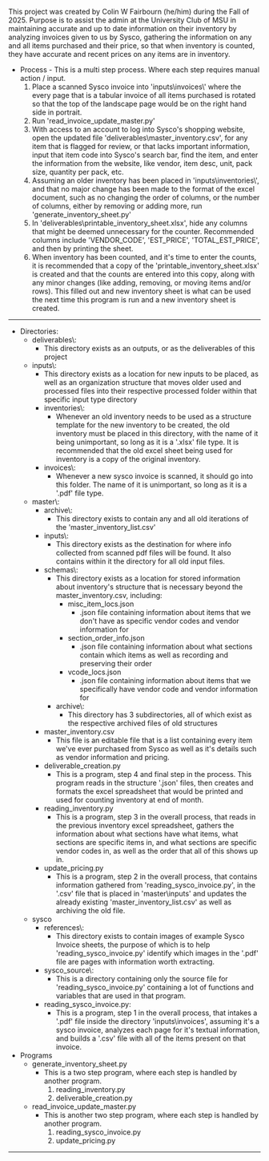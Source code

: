


This project was created by Colin W Fairbourn (he/him) during the Fall of 2025. Purpose is to assist the admin at the University Club of MSU in maintaining accurate and up to date information on their inventory by analyzing invoices given to us by Sysco, gathering the information on any and all items purchased and their price, so that when inventory is counted, they have accurate and recent prices on any items are in inventory.



- Process - This is a multi step process. Where each step requires manual action / input.
  1. Place a scanned Sysco invoice into 'inputs\\invoices\\' where the every page that is a tabular invoice of all items purchased is rotated so that the top of the landscape page would be on the right hand side in portrait.
  2. Run 'read_invoice_update_master.py'
  3. With access to an account to log into Sysco's shopping website, open the updated file 'deliverables\\master_inventory.csv', for any item that is flagged for review, or that lacks important information, input that item code into Sysco's search bar, find the item, and enter the information from the website, like vendor, item desc, unit, pack size, quantity per pack, etc.
  4. Assuming an older inventory has been placed in 'inputs\\inventories\\', and that no major change has been made to the format of the excel document, such as no changing the order of columns, or the number of columns, either by removing or adding more, run 'generate_inventory_sheet.py'
  5. In 'deliverables\\printable_inventory_sheet.xlsx', hide any columns that might be deemed unnecessary for the counter. Recommended columns include 'VENDOR_CODE', 'EST_PRICE', 'TOTAL_EST_PRICE', and then by printing the sheet.
  6. When inventory has been counted, and it's time to enter the counts, it is recommended that a copy of the 'printable_inventory_sheet.xlsx' is created and that the counts are entered into this copy, along with any minor changes (like adding, removing, or moving items and/or rows). This filled out and new inventory sheet is what can be used the next time this program is run and a new inventory sheet is created.

___

- Directories:
  - deliverables\\:
    - This directory exists as an outputs, or as the deliverables of this project
  - inputs\\:
    - This directory exists as a location for new inputs to be placed, as well as an organization structure that moves older used and processed files into their respective processed folder within that specific input type directory
    - inventories\\:
      - Whenever an old inventory needs to be used as a structure template for the new inventory to be created, the old inventory must be placed in this directory, with the name of it being unimportant, so long as it is a '.xlsx' file type. It is recommended that the old excel sheet being used for inventory is a copy of the original inventory. 
    - invoices\\:
      - Whenever a new sysco invoice is scanned, it should go into this folder. The name of it is unimportant, so long as it is a '.pdf' file type.
  - master\\:
    - archive\\:
      - This directory exists to contain any and all old iterations of the 'master_inventory_list.csv'
    - inputs\\:
      - This directory exists as the destination for where info collected from scanned pdf files will be found. It also contains within it the directory for all old input files.
    - schemas\\:
      - This directory exists as a location for stored information about inventory's structure that is necessary beyond the master_inventory.csv, including:
        - misc_item_locs.json
          - .json file containing information about items that we don't have as specific vendor codes and vendor information for
        - section_order_info.json
          - .json file containing information about what sections contain which items as well as recording and preserving their order
        - vcode_locs.json
          - .json file containing information about items that we specifically have vendor code and vendor information for
      - archive\\:
        - This directory has 3 subdirectories, all of which exist as the respective archived files of old structures
    - master_inventory.csv
      - This file is an editable file that is a list containing every item we've ever purchased from Sysco as well as it's details such as vendor information and pricing. 
    - deliverable_creation.py
      - This is a program, step 4 and final step in the process. This program reads in the structure '.json' files, then creates and formats the excel spreadsheet that would be printed and used for counting inventory at end of month.
    - reading_inventory.py
      - This is a program, step 3 in the overall process, that reads in the previous inventory excel spreadsheet, gathers the information about what sections have what items, what sections are specific items in, and what sections are specific vendor codes in, as well as the order that all of this shows up in.
    - update_pricing.py
      - This is a program, step 2 in the overall process, that contains information gathered from 'reading_sysco_invoice.py', in the '.csv' file that is placed in 'master\\inputs' and updates the already existing 'master_inventory_list.csv' as well as archiving the old file.
  - sysco
    - references\\:
      - This directory exists to contain images of example Sysco Invoice sheets, the purpose of which is to help 'reading_sysco_invoice.py' identify which images in the '.pdf' file are pages with information worth extracting. 
    - sysco_source\\:
      - This is a directory containing only the source file for 'reading_sysco_invoice.py' containing a lot of functions and variables that are used in that program.
    - reading_sysco_invoice.py:
      - This is a program, step 1 in the overall process, that intakes a '.pdf' file inside the directory 'inputs\\invoices', assuming it's a sysco invoice, analyzes each page for it's textual information, and builds a '.csv' file with all of the items present on that invoice. 
- Programs
  - generate_inventory_sheet.py
    - This is a two step program, where each step is handled by another program.
      1. reading_inventory.py
      2. deliverable_creation.py
  - read_invoice_update_master.py
    - This is another two step program, where each step is handled by another program.
      1. reading_sysco_invoice.py
      2. update_pricing.py


___

